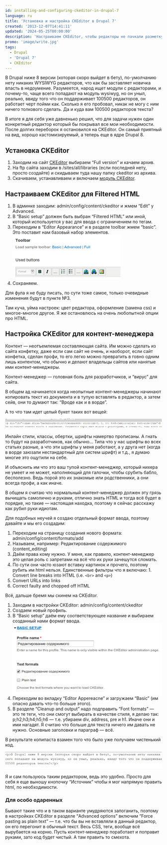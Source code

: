 ```yaml
---
id: installing-and-configuring-ckeditor-in-drupal-7
language: ru
title: 'Установка и настройка CKEditor в Drupal 7'
created: '2013-12-07T14:41:11'
updated: '2024-05-25T00:00:00'
description: 'Настраиваем CKEditor, чтобы редакторы не пачкали разметку.'
promo: 'image/write.jpg'
tags:
  - Drupal
  - 'Drupal 7'
  - CKEditor
---
```


В Drupal ниже 8 версии (которая скоро выйдет в бету), по-умолчанию нету никаких
WYSIWYG редакторов, что как бы заставляет новичка впасть в недоумение.
Разумеется, народ ищет модули с редакторами, и почему-то, чаще всего попадают на
модуль wysiwyg, но он уныл, реально, ввиду того что он поддерживает 100500
редакторов, он работает черт пойми как. Сколько я его пробовал, никак не могу с
ним ничего толкового сделать. Да и куда вам 100500 редакторов текста?

В итоге я для себя уже давненько решил, что для задачи нужен один конкретный
редактор который бы покрывал все мои необходимости. После долгих переборок я
остановился на CKEditor. Он самый приятный на вид, хорошо кастомизируемый, а
теперь еще в ядре Drupal 8.

## Установка CKEditor

1. Заходим на сайт [CKEditor](http://ckeditor.com/download) выбираем “Full
   version” и качаем архив.
2. На ftp сайта заходим в /sites/all/libraries (если последней нету, просто
   создайте) и скидываем туда нашу папку ckeditor из архива.
3. Скачиваем, устанавливаем и
   включаем [модуль CKEditor](https://drupal.org/project/ckeditor).

## Настраиваем CKEditor для Filtered HTML

1. В админке заходим: admin/config/content/ckeditor и жмем “Edit” у Advanced.
2. В “Basic setup” должен быть выбран “Filtered HTML” или иной, который
   используется у вас для ввода с ограничением по тегам.
3. Переходим в “Editor Appearance” и в разделе toolbar жмем “basic”. Это
   поставит нам базовый набор элементов.
   ![Basic CKEditor](image/1.png)
4. Сохраняем.

Для фула я не буду писать, по сути тоже самое, только очевидные изменения будут
в пункте №3.

Там куча, уйма настроек: цвет редактора, оформление (замена css) и многое-многое
другое. Я же остановлюсь на очень любопытной опции про HTML.

## Настройка CKEditor для контент-менеджера

Контент — неотъемлемая составляющая сайта. Им можно сделать из сайта конфетку,
даже если сам сайт не очень, и наоборот, если сайт конфетка, сделан профи, то
его легко можно превратить в говно одним лишь контентом, что обычно и делают
владельцы сайтов или нанятые ими контент-менеджеры.

Контент-менеджер — головная боль для разработчиков, и “вирус” для сайта.

В общем ад начинается когда неопытные контент-менеджеры начинают копировать
текст из документа и в тупую вставлять в редактор, а затем сейв, они то думают
так: “Вроде как и в ворде”.

А то что там идет целый букет таких вот вещей:

![Плохой результат.](image/2.png)

Инлайн стили, классы, обертки, шрифты намертво прописаны. А гнать то будут на
разработчиков, как обычно… Типа что у нас шрифты во всех статьях разные, а что
эти шрифты у меня работают, а у друга нет (когда в ворде заюзали нестандартный
для систем шрифт) и т.д., я думаю многие это ощутили на себе.

И объяснить им что это ваш тупой контент-менеджер, который нихера не умеет и не
может, наполняющий для галочки, чтобы срубить бабло, бесполезно. Ведь порой это
их знакомые или родственники, а они всегда профи, а как иначе.

В общем я считаю что нормальный контент-менеджер должен эту грязь вычищать
самолично и руками, отлично знать HTML и тогда всё будет в порядке, но такие —
настоящая находка, поэтому я сейчас расскажу как рубил руки идиотам.

Для подобных неучей я создаю отдельный формат ввода, поэтому давайте и мы его
создадим:

1. Переходим на страницу создания нового формата:
   admin/config/content/formats/add
2. Называем, например: Редактирование содержимого (content_editing)
3. Даём права кому нужно. У меня, как правило, контент-менеджер это целая роль с
   запретами на всё что их руки зачешутся сломать.
4. По сути они часто юзают вставку картинок и прочего, поэтому рубить им html
   нельзя. Единственные фильтры что я включаю: 1. Convert line breaks into
   HTML (i.e. `<br>` and `<p>`)
5. Convert URLs into links
6. Correct faulty and chopped off HTML

Всё, дальше бремя мы скинем на CKEditor.

1. Заходим в настройки CKEditor: admin/config/content/ckeditor
2. Создаем новый профиль.
3. В “Basic setup” даём ему соответствующее название и выбираем созданный нами
   формат ввода.
   ![Setup](image/3.png)
4. Переходим во вкладку “Editor Appereacne” и загружаем “Basic” (им опасно
   давать что-то больше этого).
5. В разделе “Cleanup and output” надо подправить “Font formats” — это те теги,
   что они смогут выбирать в качестве стиля, я делаю так: p;h2;h3;h4;h5;h6 —
   т.е. убираем div, address, pre и h1. Иначе они и ими нагадят. Я считаю что
   больше для текста ничего им давать не нужно. Основные заголовки и параграф —
   всё.

В результате копипаста взамен того что было уже получаем чистенький код.

![Good](image/4.png)

Я и сам пользуюсь таким редактором, ведь это удобно. Просто для себя я еще
выношу кнопочку “Источник” чтобы я мог напрямую править html, по необходимости.

### Для особо одаренных

Бывают такие что и в таком варианте умудряются запоганить, поэтому в настройках
CKEditor в разделе “Advanced options” включим “Force pasting as plain text” —
т.е. что бы вы не вставляли в данный редактор, он его перегонит в обычный текст.
Весь CSS, теги, вообще всё вырубается на корню. Пусть контент-менеджер
поработает и поправит руками, зато код будет чистый. А там править то смехота.
